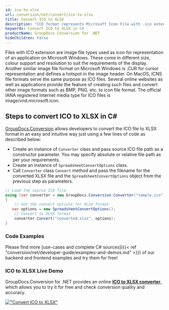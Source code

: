 ```yaml
---
id: ico-to-xlsx
url: conversion/net/convert/ico-to-xlsx
title: Convert ICO to XLSX
description: "ICO format represents Microsoft Icon File with .ico extension. Learn how to convert ICO to XLSX file programmatically in C# language using GroupDocs.Conversion for .NET library."
keywords: Convert ICO to XLSX in C#
productName: GroupDocs.Conversion for .NET
hideChildren: False
---
```


Files with ICO extension are image file types used as icon for representation of an application on Microsoft Windows. These come in different size, colour support and resolution to suit the requirements of the display. Another similar image file format on Microsoft Windows is .CUR for cursor representation and defines a hotspot in the image header. On MacOS, ICNS file formats serve the same purpose as ICO files. Several online websites as well as applications provide the feature of creating such files and convert other image formats such as BMP, PNG, etc. to icon file format. The official IANA registered Internet media type for ICO files is image/vnd.microsoft.icon.

## Steps to convert ICO to XLSX in C#

[GroupDocs.Conversion](https://products.groupdocs.com/conversion/net) allows developers to convert the ICO file to XLSX format in an easy and intuitive way just using a few lines of code as described below:

* Create an instance of `Converter` class and pass source ICO file path as a constructor parameter. You may specify absolute or relative file path as per your requirements. 
* Create an instance of `SpreadsheetConvertOptions` class.
* Call `Converter` class `Convert` method and pass the filename for the converted XLSX file and the `SpreadsheetConvertOptions` object from the previous step as parameters.

```csharp
// Load the source ICO file
using (var converter = new GroupDocs.Conversion.Converter("sample.ico"))
{
    // Set the convert options for XLSX format
   var options = new SpreadsheetConvertOptions();
    // Convert to XLSX format
    converter.Convert("converted.xlsx", options);
}
```

### Code Examples

Please find more [use-cases and complete C# sources]({{< ref "conversion/net/developer-guide/examples-and-demos.md" >}}) of our backend and frontend examples and try them for free!

### ICO to XLSX Live Demo

GroupDocs.Conversion for .NET provides an online [**ICO to XLSX converter**](https://products.groupdocs.app/conversion/ico-to-xlsx), which allows you to try it for free and check conversion quality and accuracy.

[!["Convert ICO to XLSX"](conversion/net/images/convert-to-xlsx/convert-ico-to-xlsx.png)](https://products.groupdocs.app/conversion/ico-to-xlsx)